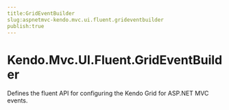 ```yaml
---
title:GridEventBuilder
slug:aspnetmvc-kendo.mvc.ui.fluent.grideventbuilder
publish:true
---
```


# Kendo.Mvc.UI.Fluent.GridEventBuilder

Defines the fluent API for configuring the Kendo Grid for ASP.NET MVC events.